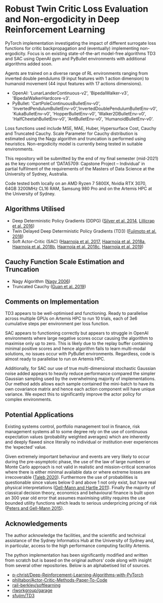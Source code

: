 # Robust Twin Critic Loss Evaluation and Non-ergodicity in Deep Reinforcement Learning

PyTorch implementation investigating the impact of different surrogate loss functions for critic backpropagation and (eventually) implementing non-ergodicity.
Focus is on existing state-of-the-art model-free algorithms TD3 and SAC using OpenAI gym and PyBullet environments with additional algorithms added soon.

Agents are trained on a diverse range of RL environments ranging from inverted double pendulums (9 input features with 1 action dimension) to humanoid movement (44 input features with 17 actions dimensions). 
* OpenAI: 'LunarLanderContinuous-v2', 'BipedalWalker-v3', 'BipedalWalkerHardcore-v3'. 
* PyBullet: 'CartPoleContinuousBulletEnv-v0', 'InvertedPendulumBulletEnv-v0','InvertedDoublePendulumBulletEnv-v0', 'KukaBulletEnv-v0', 'HopperBulletEnv-v0', 'Walker2DBulletEnv-v0', 'HalfCheetahBulletEnv-v0', 'AntBulletEnv-v0', 'HumanoidBulletEnv-v0'.

Loss functions used include MSE, MAE, Huber, Hypersurface Cost, Cauchy and Truncated Cauchy. Scale Parameter for Cauchy distribution is estimated using the Nagy algorithm and truncation is performed using heuristics. Non-ergodicity model is currently being tested in suitable environments.

This repository will be submitted by the end of my final semester (mid-2021) as the key component of ‘DATA5709: Capstone Project – Individual’ in partial fulfilment of the requirements of the Masters of Data Science at the University of Sydney, Australia. 

Code tested both locally on an AMD Ryzen 7 5800X, Nvidia RTX 3070, 64GB 3200MHz CL16 RAM, Samsung 980 Pro and on the Artemis HPC at the University of Sydney.

## Algorithms Utilised
* Deep Deterministic Policy Gradients (DDPG) ([Silver et al. 2014](http://proceedings.mlr.press/v32/silver14.pdf), [Lillicrap et al. 2016](https://arxiv.org/pdf/1509.02971.pdf))
* Twin Delayed Deep Deterministic Policy Gradients (TD3) ([Fujimoto et al. 2018](https://arxiv.org/pdf/1802.09477.pdf))
* Soft Actor-Critic (SAC) ([Haarnoja et al. 2017](https://arxiv.org/pdf/1702.08165.pdf), [Haarnoja et al. 2018a](https://arxiv.org/pdf/1801.01290.pdf), [Haarnoja et al. 2018b](https://arxiv.org/pdf/1803.06773.pdf), [Haarnoja et al. 2018c](https://arxiv.org/pdf/1812.05905.pdf), [Haarnoja et al. 2019](https://arxiv.org/pdf/1812.11103.pdf))

## Cauchy Function Scale Estimation and Truncation
* Nagy Algorithm ([Nagy 2006](http://www.jucs.org/jucs_12_9/parameter_estimation_of_the/jucs_12_09_1332_1344_nagy.pdf))
* Truncated Cauchy ([Guan et al. 2019](https://tongliang-liu.github.io/papers/TPAMITruncatedNMF.pdf))

## Comments on Implementation
TD3 appears to be well-optimised and functioning. Ready to parallelise across multiple GPUs on Artemis HPC to run 10 trials, each of 3e6 cumulative steps per environment per loss function.

SAC appears to functioning correctly but appears to struggle in OpenAI environments where large negative scores occur causing the algorithm to maximise only up to zero. This is likely due to the replay buffer containing minimal positive scores and hence algorithm fails to learn multi-modal solutions, no issues occur with PyBullet environments. Regardless, code is almost ready to parallelise to run on Artemis HPC.

Additionally, for SAC our use of true multi-dimensional stochastic Gaussian noise added appears to heavily reduce performance compared the simpler Gaussian sampling used by the overwhelming majority of implementations. Our method adds allows each sample contained the mini-batch to have its own covariance matrix and hence each action component will have unique variance. We expect this to significantly improve the actor policy for complex environments.

## Potential Applications
Existing systems control, portfolio management tool in finance, risk management systems all to some degree rely on the use of continuous expectation values (probability weighted averages) which are inherently and deeply flawed since literally no individual or institution ever experiences the ‘expected’ value. 

Given extremely important behaviour and events are very likely to occur during the pre-asymptotic phase, the use of the law of large numbers or Monte Carlo approach is not valid in realistic and mission-critical scenarios where there is either minimal available data or where extreme losses are irrecoverable ([Taleb 2020]( https://arxiv.org/ftp/arxiv/papers/2001/2001.10488.pdf)). Furthermore the use of probabilities is questionable since values below 0 and above 1 not only exist, but have real physical interpretations ([Gell-Mann and Hartle 2011]( https://arxiv.org/pdf/1106.0767.pdf)). Finally the majority of classical decision theory, economics and behavioural finance is built upon an 300 year old error that assumes maximising utility requires the use bounded utility functions which leads to serious underpricing pricing of risk ([Peters and Gell-Mann 2015]( https://arxiv.org/pdf/1405.0585.pdf)).

## Acknowledgements
The author acknowledge the facilities, and the scientific and technical assistance of the Sydney Informatics Hub at the University of Sydney and, in particular, access to the high performance computing facility Artemis.

The python implementation has been significantly modified and written from scratch but is based on the original authors’ code along with insight from several other repositories. Below is an alphabetised list of sources.
* [p-christ/Deep-Reinforcement-Learning-Algorithms-with-PyTorch]( https://github.com/p-christ/Deep-Reinforcement-Learning-Algorithms-with-PyTorch)
* [philtabor/Actor-Critic-Methods-Paper-To-Code](https://github.com/philtabor/Actor-Critic-Methods-Paper-To-Code)
* [rail-berkley/softlearning]( https://github.com/rail-berkeley/softlearning) 
* [rlworkgroup/garage](https://github.com/rlworkgroup/garage)
* [sfujim/TD3](https://github.com/sfujim/TD3/)
